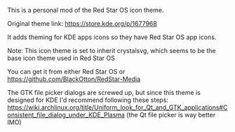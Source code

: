 This is a personal mod of the Red Star OS icon theme.

Original theme link: https://store.kde.org/p/1677968

It adds theming for KDE apps icons so they have Red Star OS app icons.

Note: This icon theme is set to inherit crystalsvg, which seems to be the base icon theme used in Red Star OS

You can get it from either Red Star OS or https://github.com/BlackOtton/RedStar-Media

The GTK file picker dialogs are screwed up, but since this theme is designed for KDE I'd recommend following these steps: https://wiki.archlinux.org/title/Uniform_look_for_Qt_and_GTK_applications#Consistent_file_dialog_under_KDE_Plasma (the Qt file picker is way better IMO)
